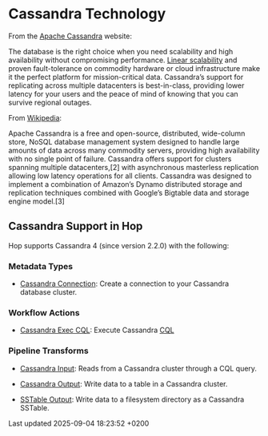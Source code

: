 <div id="header">

# Cassandra Technology

</div>

<div id="content">

<div id="preamble">

<div class="sectionbody">

<div class="paragraph">

From the [Apache Cassandra](https://cassandra.apache.org/) website:

</div>

<div class="paragraph">

The database is the right choice when you need scalability and high availability without compromising performance. [Linear scalability](http://techblog.netflix.com/2011/11/benchmarking-cassandra-scalability-on.html) and proven fault-tolerance on commodity hardware or cloud infrastructure make it the perfect platform for mission-critical data. Cassandra’s support for replicating across multiple datacenters is best-in-class, providing lower latency for your users and the peace of mind of knowing that you can survive regional outages.

</div>

<div class="paragraph">

From [Wikipedia](https://en.wikipedia.org/wiki/Apache_Cassandra):

</div>

<div class="paragraph">

Apache Cassandra is a free and open-source, distributed, wide-column store, NoSQL database management system designed to handle large amounts of data across many commodity servers, providing high availability with no single point of failure. Cassandra offers support for clusters spanning multiple datacenters,\[2\] with asynchronous masterless replication allowing low latency operations for all clients. Cassandra was designed to implement a combination of Amazon’s Dynamo distributed storage and replication techniques combined with Google’s Bigtable data and storage engine model.\[3\]

</div>

</div>

</div>

<div class="sect1">

## Cassandra Support in Hop

<div class="sectionbody">

<div class="paragraph">

Hop supports Cassandra 4 (since version 2.2.0) with the following:

</div>

<div class="sect2">

### Metadata Types

<div class="ulist">

  - [Cassandra Connection](metadata-types/cassandra/cassandra-connection.1LooSDqaLv): Create a connection to your Cassandra database cluster.

</div>

</div>

<div class="sect2">

### Workflow Actions

<div class="ulist">

  - [Cassandra Exec CQL](workflow/actions/cassandra-exec-cql.1LooSDqaLv): Execute Cassandra [CQL](https://cassandra.apache.org/doc/latest/cql/)

</div>

</div>

<div class="sect2">

### Pipeline Transforms

<div class="ulist">

  - [Cassandra Input](pipeline/transforms/cassandra-input.1LooSDqaLv): Reads from a Cassandra cluster through a CQL query.

  - [Cassandra Output](pipeline/transforms/cassandra-output.1LooSDqaLv): Write data to a table in a Cassandra cluster.

  - [SSTable Output](pipeline/transforms/sstable-output.1LooSDqaLv): Write data to a filesystem directory as a Cassandra SSTable.

</div>

</div>

</div>

</div>

</div>

<div id="footer">

<div id="footer-text">

Last updated 2025-09-04 18:23:52 +0200

</div>

</div>
